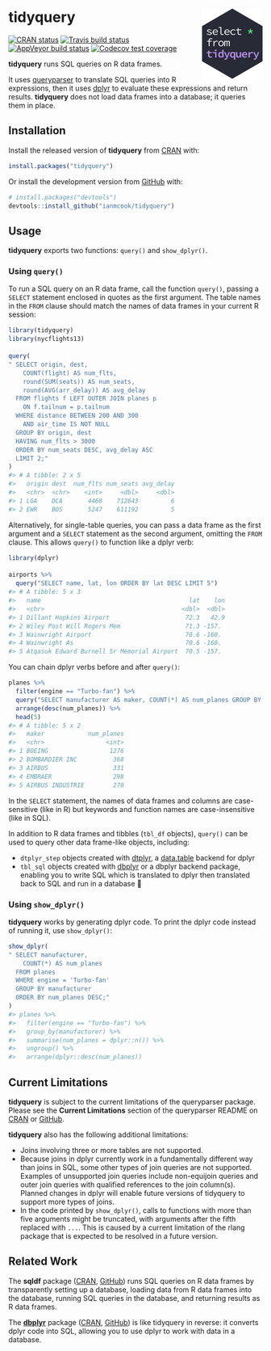 
<!-- README.md is generated from README.Rmd. Please edit that file -->

# tidyquery <img src="man/figures/logo.png" align="right" width="120" />

<!-- badges: start -->

[![CRAN
status](https://www.r-pkg.org/badges/version/tidyquery)](https://cran.r-project.org/package=tidyquery)
[![Travis build
status](https://travis-ci.org/ianmcook/tidyquery.svg?branch=master)](https://travis-ci.org/ianmcook/tidyquery)
[![AppVeyor build
status](https://ci.appveyor.com/api/projects/status/github/ianmcook/tidyquery?branch=master&svg=true)](https://ci.appveyor.com/project/ianmcook/tidyquery)
[![Codecov test
coverage](https://codecov.io/gh/ianmcook/tidyquery/branch/master/graph/badge.svg)](https://codecov.io/gh/ianmcook/tidyquery?branch=master)
<!-- badges: end -->

**tidyquery** runs SQL queries on R data frames.

It uses [queryparser](https://github.com/ianmcook/queryparser) to
translate SQL queries into R expressions, then it uses
[dplyr](https://dplyr.tidyverse.org) to evaluate these expressions and
return results. **tidyquery** does not load data frames into a database;
it queries them in place.

## Installation

Install the released version of **tidyquery** from
[CRAN](https://CRAN.R-project.org/package=tidyquery) with:

``` r
install.packages("tidyquery")
```

Or install the development version from
[GitHub](https://github.com/ianmcook/tidyquery) with:

``` r
# install.packages("devtools")
devtools::install_github("ianmcook/tidyquery")
```

## Usage

**tidyquery** exports two functions: `query()` and `show_dplyr()`.

### Using `query()`

To run a SQL query on an R data frame, call the function `query()`,
passing a `SELECT` statement enclosed in quotes as the first argument.
The table names in the `FROM` clause should match the names of data
frames in your current R session:

``` r
library(tidyquery)
library(nycflights13)

query(
" SELECT origin, dest,
    COUNT(flight) AS num_flts,
    round(SUM(seats)) AS num_seats,
    round(AVG(arr_delay)) AS avg_delay
  FROM flights f LEFT OUTER JOIN planes p
    ON f.tailnum = p.tailnum
  WHERE distance BETWEEN 200 AND 300
    AND air_time IS NOT NULL
  GROUP BY origin, dest
  HAVING num_flts > 3000
  ORDER BY num_seats DESC, avg_delay ASC
  LIMIT 2;"
)
#> # A tibble: 2 x 5
#>   origin dest  num_flts num_seats avg_delay
#>   <chr>  <chr>    <int>     <dbl>     <dbl>
#> 1 LGA    DCA       4468    712643         6
#> 2 EWR    BOS       5247    611192         5
```

Alternatively, for single-table queries, you can pass a data frame as
the first argument and a `SELECT` statement as the second argument,
omitting the `FROM` clause. This allows `query()` to function like a
dplyr verb:

``` r
library(dplyr)

airports %>%
  query("SELECT name, lat, lon ORDER BY lat DESC LIMIT 5")
#> # A tibble: 5 x 3
#>   name                                         lat    lon
#>   <chr>                                      <dbl>  <dbl>
#> 1 Dillant Hopkins Airport                     72.3   42.9
#> 2 Wiley Post Will Rogers Mem                  71.3 -157. 
#> 3 Wainwright Airport                          70.6 -160. 
#> 4 Wainwright As                               70.6 -160. 
#> 5 Atqasuk Edward Burnell Sr Memorial Airport  70.5 -157.
```

You can chain dplyr verbs before and after `query()`:

``` r
planes %>%
  filter(engine == "Turbo-fan") %>%
  query("SELECT manufacturer AS maker, COUNT(*) AS num_planes GROUP BY maker") %>%
  arrange(desc(num_planes)) %>%
  head(5)
#> # A tibble: 5 x 2
#>   maker            num_planes
#>   <chr>                 <int>
#> 1 BOEING                 1276
#> 2 BOMBARDIER INC          368
#> 3 AIRBUS                  331
#> 4 EMBRAER                 298
#> 5 AIRBUS INDUSTRIE        270
```

In the `SELECT` statement, the names of data frames and columns are
case-sensitive (like in R) but keywords and function names are
case-insensitive (like in SQL).

In addition to R data frames and tibbles (`tbl_df` objects), `query()`
can be used to query other data frame-like objects, including:

  - `dtplyr_step` objects created with
    [dtplyr](https://dtplyr.tidyverse.org), a
    [data.table](http://r-datatable.com/) backend for dplyr
  - `tbl_sql` objects created with
    [dbplyr](https://dbplyr.tidyverse.org) or a dbplyr backend package,
    enabling you to write SQL which is translated to dplyr then
    translated back to SQL and run in a database 🤪

### Using `show_dplyr()`

**tidyquery** works by generating dplyr code. To print the dplyr code
instead of running it, use `show_dplyr()`:

``` r
show_dplyr(
" SELECT manufacturer, 
    COUNT(*) AS num_planes
  FROM planes
  WHERE engine = 'Turbo-fan'
  GROUP BY manufacturer
  ORDER BY num_planes DESC;"
)
#> planes %>%
#>   filter(engine == "Turbo-fan") %>%
#>   group_by(manufacturer) %>%
#>   summarise(num_planes = dplyr::n()) %>%
#>   ungroup() %>%
#>   arrange(dplyr::desc(num_planes))
```

## Current Limitations

**tidyquery** is subject to the current limitations of the queryparser
package. Please see the **Current Limitations** section of the
queryparser README on
[CRAN](https://cran.r-project.org/package=queryparser/readme/README.html#current-limitations)
or
[GitHub](https://github.com/ianmcook/queryparser#current-limitations).

**tidyquery** also has the following additional limitations:

  - Joins involving three or more tables are not supported.
  - Because joins in dplyr currently work in a fundamentally different
    way than joins in SQL, some other types of join queries are not
    supported. Examples of unsupported join queries include non-equijoin
    queries and outer join queries with qualified references to the join
    column(s). Planned changes in dplyr will enable future versions of
    tidyquery to support more types of joins.
  - In the code printed by `show_dplyr()`, calls to functions with more
    than five arguments might be truncated, with arguments after the
    fifth replaced with `...`. This is caused by a current limitation of
    the rlang package that is expected to be resolved in a future
    version.

## Related Work

The **sqldf** package ([CRAN](https://cran.r-project.org/package=sqldf),
[GitHub](https://github.com/ggrothendieck/sqldf)) runs SQL queries on R
data frames by transparently setting up a database, loading data from R
data frames into the database, running SQL queries in the database, and
returning results as R data frames.

The **[dbplyr](https://dbplyr.tidyverse.org)** package
([CRAN](https://cran.r-project.org/package=dbplyr),
[GitHub](https://github.com/tidyverse/dbplyr)) is like tidyquery in
reverse: it converts dplyr code into SQL, allowing you to use dplyr to
work with data in a database.
